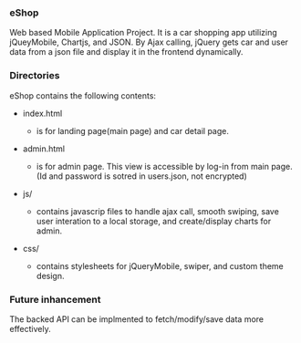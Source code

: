 ### eShop

Web based Mobile Application Project.
It is a car shopping app utilizing jQueyMobile, Chartjs, and JSON.
By Ajax calling, jQuery gets car and user data from a json file and display it in the frontend dynamically.
 
### Directories
 
eShop contains the following contents:

* index.html
  - is for landing page(main page) and car detail page.
  
* admin.html
  - is for admin page. This view is accessible by log-in from main page. (Id and password is sotred in users.json, not encrypted)
  
* js/
  - contains javascrip files to handle ajax call, smooth swiping, save user interation to a local storage, and create/display charts for admin. 
 
* css/
  - contains stylesheets for jQueryMobile, swiper, and custom theme design.
  

### Future inhancement

The backed API can be implmented to fetch/modify/save data more effectively.
